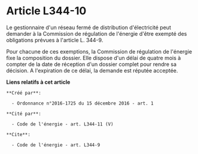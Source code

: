 # Article L344-10

Le gestionnaire d'un réseau fermé de distribution d'électricité peut demander à la Commission de régulation de l'énergie
d'être exempté des obligations prévues à l'article L. 344-9. 

Pour chacune de ces exemptions, la Commission de régulation de l'énergie fixe la composition du dossier. Elle dispose d'un
délai de quatre mois à compter de la date de réception d'un dossier complet pour rendre sa décision. A l'expiration de ce
délai, la demande est réputée acceptée.

**Liens relatifs à cet article**

	**Créé par**:

	  - Ordonnance n°2016-1725 du 15 décembre 2016 - art. 1

	**Cité par**:

	  - Code de l'énergie - art. L344-11 (V)

	**Cite**:

	  - Code de l'énergie - art. L344-9
